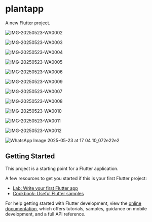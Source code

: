 # plantapp

A new Flutter project.

![IMG-20250523-WA0002](https://github.com/user-attachments/assets/b5bad725-6002-423c-9ede-e38dae25438b)


![IMG-20250523-WA0003](https://github.com/user-attachments/assets/b416bc5d-9800-408d-8fd3-7eb891bc96b2)


![IMG-20250523-WA0004](https://github.com/user-attachments/assets/6233cd48-0e41-4c0b-8901-5f07fbac1576)


![IMG-20250523-WA0005](https://github.com/user-attachments/assets/0596383b-c274-4295-891f-db40ac8a774d)


![IMG-20250523-WA0006](https://github.com/user-attachments/assets/8631226d-6257-4657-b930-7d6efe2fde88)


![IMG-20250523-WA0009](https://github.com/user-attachments/assets/8cbaaed2-4f15-44af-9fea-8f17f58f4e60)


![IMG-20250523-WA0007](https://github.com/user-attachments/assets/b1787b1f-6a95-41a1-979e-de6d39038966)


![IMG-20250523-WA0008](https://github.com/user-attachments/assets/7bcffa1c-8bce-4502-9703-b300f6dec2cb)


![IMG-20250523-WA0010](https://github.com/user-attachments/assets/78d26724-ef68-42a5-8b6b-bf1438e1e57b)


![IMG-20250523-WA0011](https://github.com/user-attachments/assets/30383034-113c-4483-9dbb-e6dd61c66634)


![IMG-20250523-WA0012](https://github.com/user-attachments/assets/1bf90432-ba42-45eb-a08c-27d0018a678f)


![WhatsApp Image 2025-05-23 at 17 04 10_072e22e2](https://github.com/user-attachments/assets/88e2ea09-9307-40f6-a98d-a438255407b3)


## Getting Started

This project is a starting point for a Flutter application.

A few resources to get you started if this is your first Flutter project:

- [Lab: Write your first Flutter app](https://docs.flutter.dev/get-started/codelab)
- [Cookbook: Useful Flutter samples](https://docs.flutter.dev/cookbook)

For help getting started with Flutter development, view the
[online documentation](https://docs.flutter.dev/), which offers tutorials,
samples, guidance on mobile development, and a full API reference.
